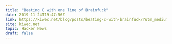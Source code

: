 ```yaml
---
title: "Beating C with one line of Brainfuck"
date: 2019-11-24T19:47:56Z
link: https://kiwec.net/blog/posts/beating-c-with-brainfuck/?utm_medium=RSS&utm_source=hune
site: kiwec.net
topic: Hacker News
draft: false
---
```

